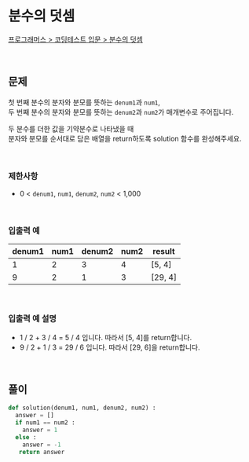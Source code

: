 # 분수의 덧셈

[프로그래머스 > 코딩테스트 입문 > 분수의 덧셈](https://school.programmers.co.kr/learn/courses/30/lessons/120808)

<br/>

## 문제

첫 번째 분수의 분자와 분모를 뜻하는 `denum1`과 `num1`,  
두 번째 분수의 분자와 분모를 뜻하는 `denum2`과 `num2`가 매개변수로 주어집니다.

두 분수를 더한 값을 기약분수로 나타냈을 때  
분자와 분모를 순서대로 담은 배열을 return하도록 solution 함수를 완성해주세요.

<br/>

### 제한사항
- 0 < `denum1`, `num1`, `denum2`, `num2` < 1,000

<br/>

### 입출력 예

| denum1 | num1 | denum2 | num2 | result  |
| ------ | ---- | ------ | ---- | ------- |
| 1      | 2    | 3      | 4    | [5, 4]  |
| 9      | 2    | 1      | 3    | [29, 4] |

<br/>

### 입출력 예 설명
- 1 / 2 + 3 / 4 = 5 / 4 입니다. 따라서 [5, 4]를 return합니다.
- 9 / 2 + 1 / 3 = 29 / 6 입니다. 따라서 [29, 6]을 return합니다.

<br/>

## 풀이

```Python
def solution(denum1, num1, denum2, num2) :
  answer = []
  if num1 == num2 :
    answer = 1
  else : 
    answer = -1
   return answer
```
